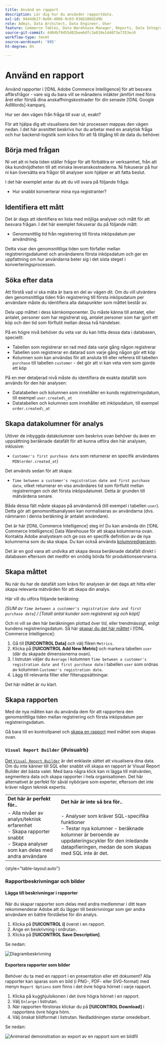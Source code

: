```yaml
---
title: Använd en rapport
description: Lär dig hur du använder rapportdata.
exl-id: 94d4db27-0e06-4066-9c03-036b109d2d9b
role: Admin, Data Architect, Data Engineer, User
feature: Commerce Tables, Data Warehouse Manager, Reports, Data Integration
source-git-commit: 4d04b79d55d02bee6dfc3a810e144073e7353ec0
workflow-type: tm+mt
source-wordcount: '995'
ht-degree: 0%

---
```


# Använd en rapport

Använd rapporter i [!DNL Adobe Commerce Intelligence] för att besvara affärsfrågor - vare sig du bara vill se månadens intäkter jämfört med förra året eller förstå dina anskaffningskostnader för din senaste [!DNL Google AdWords]-kampanj.

Hur ser den vägen från fråga till svar ut, exakt?

För att hjälpa dig att visualisera den här processen mappas den vägen nedan. I det här avsnittet beskrivs hur du arbetar med en analytisk fråga och hur backend-logistik som krävs för att få tillgång till de data du behöver.

## Börja med frågan

Ni vet att ni hela tiden ställer frågor för att förbättra er verksamhet, från att öka kundnöjdheten till att minska leveranskostnaderna. Ni fokuserar på hur ni kan översätta era frågor till analyser som hjälper er att fatta beslut.

I det här exemplet antar du att du vill svara på följande fråga:

* Hur snabbt konverterar mina nya registranter?

## Identifiera ett mått

Det är dags att identifiera en lista med möjliga analyser och mått för att besvara frågan. I det här exemplet fokuserar du på följande mått:

* Genomsnittlig tid från registrering till första inköpsdatum per användning.

Detta visar den genomsnittliga tiden som förfaller mellan registreringsdatumet och användarens första inköpsdatum och ger en uppfattning om hur användarna beter sig i det sista steget i konverteringsprocessen.

## Söka efter data

Att förstå vad vi ska mäta är bara en del av vägen dit. Om du vill utvärdera den genomsnittliga tiden från registrering till första inköpsdatum per användare måste du identifiera alla datapunkter som måttet består av.

Dela upp måttet i dess kärnkomponenter. Du måste känna till antalet, eller antalet, personer som har registrerat sig, antalet personer som har gjort ett köp och den tid som förflutit mellan dessa två händelser.

På en högre nivå behöver du veta var du kan hitta dessa data i databasen, speciellt:

* Tabellen som registrerar en rad med data varje gång någon registrerar
* Tabellen som registrerar en datarad som varje gång någon gör ett köp
* Kolumnen som kan användas för att ansluta till eller referera till tabellen `purchase` till tabellen `customer` - det gör att vi kan veta vem som gjorde ett köp

På en mer detaljerad nivå måste du identifiera de exakta datafält som används för den här analysen:

* Datatabellen och kolumnen som innehåller en kunds registreringsdatum, till exempel `user.created\_at`
* Datatabellen och kolumnen som innehåller ett inköpsdatum, till exempel `order.created\_at`

## Skapa datakolumner för analys

Utöver de inbyggda datakolumner som beskrivs ovan behöver du även en uppsättning beräknade datafält för att kunna utföra den här analysen, inklusive:

* `Customer's first purchase date` som returnerar en specifik användares `MIN(order.created_at`)

Det används sedan för att skapa:

* `Time between a customer's registration date and first purchase date`, vilket returnerar en viss användares tid som förflutit mellan registreringen och det första inköpsdatumet. Detta är grunden till mätvärdena senare.

Båda dessa fält måste skapas på användarnivå (till exempel i tabellen `user`). Detta gör att genomsnittsanalysen kan normaliseras av användarna (dvs. nämnaren i denna beräkning är antalet användare).

Det är här [!DNL Commerce Intelligence] steg in! Du kan använda din [!DNL Commerce Intelligence] Data Warehouse för att skapa kolumnerna ovan. Kontakta Adobe analysteam och ge oss en specifik definition av de nya kolumnerna som du ska skapa. Du kan också använda [kolumnredigeraren](../../data-analyst/data-warehouse-mgr/creating-calculated-columns.md).

Det är en god vana att undvika att skapa dessa beräknade datafält direkt i databasen eftersom det medför en onödig börda för produktionsservrarna.

## Skapa måttet

Nu när du har de datafält som krävs för analysen är det dags att hitta eller skapa relevanta mätvärden för att skapa din analys.

Här vill du utföra följande beräkning:


_[SUM av `Time between a customer's registration date and first purchase date`] / [Totalt antal kunder som registrerat sig och köpt]_

Och ni vill se den här beräkningen plottad över tid, eller trendmässigt, enligt kundens registreringsdatum. Så här [skapar du det här måttet](../../data-user/reports/ess-manage-data-metrics.md) i [!DNL Commerce Intelligence]:

1. Gå till **[!UICONTROL Data]** och välj fliken `Metrics`.
1. Klicka på **[!UICONTROL Add New Metric]** och markera tabellen `user` (där du skapade dimensionerna ovan).
1. I listrutan väljer du `Average` i kolumnen `Time between a customer's registration date and first purchase date` i tabellen `user` som ordnas av kolumnen `Customer's registration date`.
1. Lägg till relevanta filter eller filteruppsättningar.

Det här måttet är nu klart.

## Skapa rapporten

Med de nya måtten kan du använda dem för att rapportera den genomsnittliga tiden mellan registrering och första inköpsdatum per registreringsdatum.

Gå bara till en kontrollpanel och [skapa en rapport](../../data-user/reports/ess-manage-data-metrics.md) med måttet som skapas ovan.

### `Visual Report Builder` {#visualrb}

[Det `Visual Report Builder`](../../data-user/reports/ess-rpt-build-visual.md) är det enklaste sättet att visualisera dina data. Om du inte känner till SQL eller snabbt vill skapa en rapport är Visual Report Builder det bästa valet. Med bara några klick kan ni lägga till mätvärden, segmentera data och skapa rapporter i hela organisationen. Det här alternativet är perfekt för såväl nybörjare som experter, eftersom det inte kräver någon teknisk expertis.

|  |  |
|--- |--- |
| **Det här är perfekt för..** | **Det här är inte så bra för..** |
| - Alla nivåer av analys/teknisk erfarenhet<br> - Skapa rapporter snabbt<br> - Skapa analyser som kan delas med andra användare | - Analyser som kräver SQL-specifika funktioner <br> - Testar nya kolumner - beräknade kolumner är beroende av uppdateringscykler för den inledande datapifieringen, medan de som skapas med SQL inte är det. |

{style="table-layout:auto"}

### Rapportbeskrivningar och bilder

#### Lägga till beskrivningar i rapporter

När du skapar rapporter som delas med andra medlemmar i ditt team rekommenderar Adobe att du lägger till beskrivningar som ger andra användare en bättre förståelse för din analys.

1. Klicka på **[!UICONTROL i]** överst i en rapport.
1. Ange en beskrivning i ordrutan.
1. Klicka på **[!UICONTROL Save Description]**.

Se nedan:

![Diagrambeskrivning](../../assets/Chart_Description.gif)

#### Exportera rapporter som bilder

Behöver du ta med en rapport i en presentation eller ett dokument? Alla rapporter kan sparas som en bild (i PNG-, PDF- eller SVG-format) med menyn `Report Options` som finns i det övre högra hörnet i varje rapport.

1. Klicka på kugghjulsikonen i det övre högra hörnet i en rapport.
1. Välj `Enlarge` i listrutan.
1. När rapporten förstoras klickar du på **[!UICONTROL Download]** i rapportens övre högra hörn.
1. Välj önskat bildformat i listrutan. Nedladdningen startar omedelbart.

Se nedan:

![Animerad demonstration av export av en rapport som en bildfil](../../assets/exp-rep-as-image.gif)
